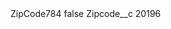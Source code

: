 <?xml version="1.0" encoding="UTF-8"?>
<CustomMetadata xmlns="http://soap.sforce.com/2006/04/metadata" xmlns:xsi="http://www.w3.org/2001/XMLSchema-instance" xmlns:xsd="http://www.w3.org/2001/XMLSchema">
    <label>ZipCode784</label>
    <protected>false</protected>
    <values>
        <field>Zipcode__c</field>
        <value xsi:type="xsd:string">20196</value>
    </values>
</CustomMetadata>
